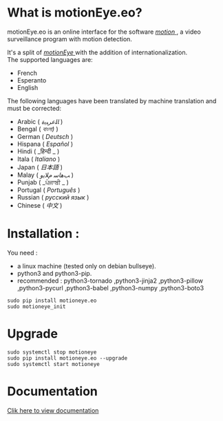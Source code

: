 # What is motionEye.eo?

motionEye.eo is an online interface for the software [ _motion_ ](https://motion-project.github.io/), a video surveillance program with motion detection.

It's a split of [ _motionEye_ ](https://github.com/ccrisan/motioneye) with the addition of internationalization.  
The supported languages are:
* French
* Esperanto
* English

The following languages have been translated by machine translation and must be corrected:

* Arabic ( _ﺎﻠﻋﺮﺒﻳﺓ_ )
* Bengal ( _বাংলা)_ )
* German ( _Deutsch_ )
* Hispana ( _Español_ )
* Hindi ( _हिन्दी _ )
* Itala ( _Italiano_ )
* Japan ( _日本語_ )
* Malay ( _ﺐﻫﺎﺳ ﻡﻼﻳﻭ_ )
* Punjab ( _ਪੰਜਾਬੀ _ )
* Portugal ( _Português_ )
* Russian ( _русский язык_ )
* Chinese ( _中文_ )

# Installation :

You need :
* a linux machine (tested only on debian bullseye).
* python3 and python3-pip.
* recommended : python3-tornado ,python3-jinja2 ,python3-pillow ,python3-pycurl ,python3-babel ,python3-numpy ,python3-boto3

```
sudo pip install motioneye.eo
sudo motioneye_init
```

# Upgrade
```
sudo systemctl stop motioneye
sudo pip install motioneye.eo --upgrade
sudo systemctl start motioneye
```

# Documentation
[Clik here to view documentation](https://jmichault.github.io/motioneye.eo-dok/)


